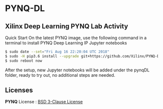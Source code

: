 # PYNQ-DL
## Xilinx Deep Learning PYNQ Lab Activity

Quick Start
On the latest PYNQ image, use the following command in a terminal to install PYNQ Deep Learning IP Jupyter notebooks
```bash
$ sudo date --set="Fri Aug 16 22:20:04 UTC 2018"
$ sudo -H pip3.6 install --upgrade git+https://github.com/Xilinx/PYNQ-DL.git
$ sudo reboot now
```
After the setup, new Jupyter notebooks will be added under the pynqDL folder, ready to try out, no additional steps are needed.



## Licenses

**PYNQ** License : [BSD 3-Clause License](https://github.com/Xilinx/PYNQ/blob/master/LICENSE)
